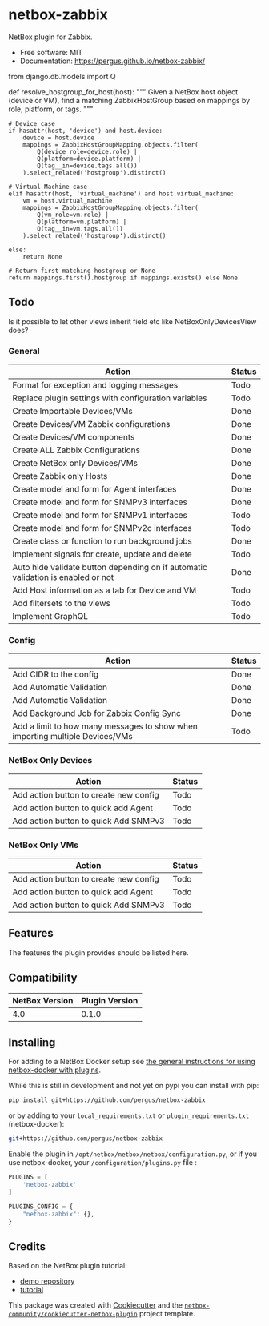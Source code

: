 # netbox-zabbix

NetBox plugin for Zabbix.


* Free software: MIT
* Documentation: https://pergus.github.io/netbox-zabbix/





from django.db.models import Q

def resolve_hostgroup_for_host(host):
    """
    Given a NetBox host object (device or VM), find a matching ZabbixHostGroup
    based on mappings by role, platform, or tags.
    """

    # Device case
    if hasattr(host, 'device') and host.device:
        device = host.device
        mappings = ZabbixHostGroupMapping.objects.filter(
            Q(device_role=device.role) |
            Q(platform=device.platform) |
            Q(tag__in=device.tags.all())
        ).select_related('hostgroup').distinct()

    # Virtual Machine case
    elif hasattr(host, 'virtual_machine') and host.virtual_machine:
        vm = host.virtual_machine
        mappings = ZabbixHostGroupMapping.objects.filter(
            Q(vm_role=vm.role) |
            Q(platform=vm.platform) |
            Q(tag__in=vm.tags.all())
        ).select_related('hostgroup').distinct()

    else:
        return None

    # Return first matching hostgroup or None
    return mappings.first().hostgroup if mappings.exists() else None


## Todo

Is it possible to let other views inherit field etc like NetBoxOnlyDevicesView does?


### General
| Action                                                       | Status        |
| ------------------------------------------------------------ | ------------- |
| Format for exception and logging messages                    | Todo          |
| Replace plugin settings with configuration variables         | Todo          |
| Create Importable Devices/VMs                                | Done          |
| Create Devices/VM Zabbix configurations                      | Done          |
| Create Devices/VM components                                 | Done          |
| Create ALL Zabbix Configurations                             | Done          |
| Create NetBox only Devices/VMs                               | Done          |
| Create Zabbix only Hosts                                     | Done          |
| Create model and form for Agent interfaces                   | Done          |
| Create model and form for SNMPv3 interfaces                  | Done          |
| Create model and form for SNMPv1 interfaces                  | Todo          |
| Create model and form for SNMPv2c interfaces                 | Todo          |
| Create class or function to run background jobs              | Done          |
| Implement signals for create, update and delete              | Todo          |
| Auto hide validate button depending on if automatic validation is enabled or not | Done |
| Add Host information as a tab for Device and VM              | Todo          |
| Add filtersets to the views                                  | Todo          |
| Implement GraphQL                                            | Todo          |



### Config
| Action                                                       | Status        |
| ------------------------------------------------------------ | ------------- |
| Add CIDR to the config                                       | Done          |
| Add Automatic Validation                                     | Done          |
| Add Automatic Validation                                     | Done          |
| Add Background Job for Zabbix Config Sync                    | Done          |
| Add a limit to how many messages to show when importing multiple Devices/VMs | Todo |


### NetBox Only Devices
| Action                                                       | Status        |
| ------------------------------------------------------------ | ------------- |
| Add action button to create new config                       | Todo          |
| Add action button to quick add Agent                         | Todo          |
| Add action button to quick Add SNMPv3                        | Todo          |

### NetBox Only VMs
| Action                                                       | Status        |
| ------------------------------------------------------------ | ------------- |
| Add action button to create new config                       | Todo          |
| Add action button to quick add Agent                         | Todo          |
| Add action button to quick Add SNMPv3                        | Todo          |






## Features

The features the plugin provides should be listed here.

## Compatibility

| NetBox Version | Plugin Version |
|----------------|----------------|
|     4.0        |      0.1.0     |

## Installing

For adding to a NetBox Docker setup see
[the general instructions for using netbox-docker with plugins](https://github.com/netbox-community/netbox-docker/wiki/Using-Netbox-Plugins).

While this is still in development and not yet on pypi you can install with pip:

```bash
pip install git+https://github.com/pergus/netbox-zabbix
```

or by adding to your `local_requirements.txt` or `plugin_requirements.txt` (netbox-docker):

```bash
git+https://github.com/pergus/netbox-zabbix
```

Enable the plugin in `/opt/netbox/netbox/netbox/configuration.py`,
 or if you use netbox-docker, your `/configuration/plugins.py` file :

```python
PLUGINS = [
    'netbox-zabbix'
]

PLUGINS_CONFIG = {
    "netbox-zabbix": {},
}
```

## Credits

Based on the NetBox plugin tutorial:

- [demo repository](https://github.com/netbox-community/netbox-plugin-demo)
- [tutorial](https://github.com/netbox-community/netbox-plugin-tutorial)

This package was created with [Cookiecutter](https://github.com/audreyr/cookiecutter) and the [`netbox-community/cookiecutter-netbox-plugin`](https://github.com/netbox-community/cookiecutter-netbox-plugin) project template.

